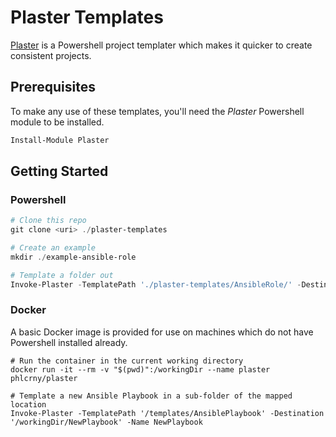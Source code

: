 # Plaster Templates

[Plaster](https://github.com/PowerShell/Plaster) is a Powershell project templater which makes it quicker to create consistent projects.

## Prerequisites

To make any use of these templates, you'll need the _Plaster_ Powershell module to be installed.

```Powershell
Install-Module Plaster
```

## Getting Started

### Powershell

```Powershell
# Clone this repo
git clone <uri> ./plaster-templates

# Create an example
mkdir ./example-ansible-role

# Template a folder out
Invoke-Plaster -TemplatePath './plaster-templates/AnsibleRole/' -DestinationPath './example-ansible-role'
```

### Docker

A basic Docker image is provided for use on machines which do not have Powershell installed already.

```Docker
# Run the container in the current working directory
docker run -it --rm -v "$(pwd)":/workingDir --name plaster phlcrny/plaster

# Template a new Ansible Playbook in a sub-folder of the mapped location
Invoke-Plaster -TemplatePath '/templates/AnsiblePlaybook' -Destination '/workingDir/NewPlaybook' -Name NewPlaybook
```
